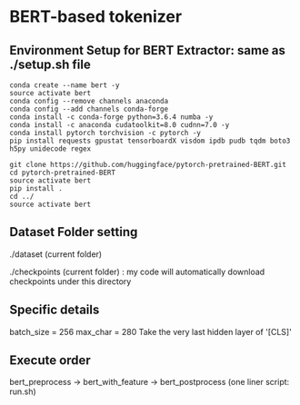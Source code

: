 # BERT-based tokenizer

## Environment Setup for BERT Extractor: same as ./setup.sh file
```
conda create --name bert -y
source activate bert
conda config --remove channels anaconda
conda config --add channels conda-forge
conda install -c conda-forge python=3.6.4 numba -y
conda install -c anaconda cudatoolkit=8.0 cudnn=7.0 -y
conda install pytorch torchvision -c pytorch -y
pip install requests gpustat tensorboardX visdom ipdb pudb tqdm boto3 h5py unidecode regex

git clone https://github.com/huggingface/pytorch-pretrained-BERT.git
cd pytorch-pretrained-BERT
source activate bert
pip install .
cd ../
source activate bert
```


## Dataset Folder setting

./dataset (current folder)

./checkpoints (current folder) : my code will automatically download checkpoints under this directory


## Specific details
batch_size = 256
max_char = 280
Take the very last hidden layer of '[CLS]'


## Execute order
bert_preprocess -> bert_with_feature -> bert_postprocess
(one liner script: run.sh)
